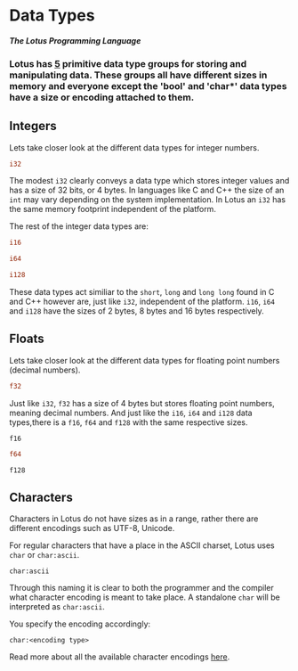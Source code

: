 # Data Types

#### _The Lotus Programming Language_

### Lotus has <u>5</u> primitive data type groups for storing and manipulating data. These groups all have different sizes in memory and everyone except the 'bool' and 'char\*' data types have a size or encoding attached to them.

## Integers

Lets take closer look at the different data types for integer numbers.

```rust
i32
```

The modest `i32` clearly conveys a data type which stores integer values and has a size of 32 bits, or 4 bytes. In languages like C and C++ the size of an `int` may vary depending on the system implementation. In Lotus an `i32` has the same memory footprint independent of the platform.

The rest of the integer data types are:

```rust
i16
```

```rust
i64
```

```rust
i128
```

These data types act similiar to the `short`, `long` and `long long` found in C and C++ however are, just like `i32`, independent of the platform. `i16`, `i64` and `i128` have the sizes of 2 bytes, 8 bytes and 16 bytes respectively.

## Floats

Lets take closer look at the different data types for floating point numbers (decimal numbers).

```rust
f32
```

Just like `i32`, `f32` has a size of 4 bytes but stores floating point numbers, meaning decimal numbers. And just like the `i16`, `i64` and `i128` data types,there is a `f16`, `f64` and `f128` with the same respective sizes.

```
f16
```

```rust
f64
```

```
f128
```

## Characters

Characters in Lotus do not have sizes as in a range, rather there are different encodings such as UTF-8, Unicode.

For regular characters that have a place in the ASCII charset, Lotus uses `char` or `char:ascii`.

```
char:ascii
```

Through this naming it is clear to both the programmer and the compiler what character encoding is meant to take place. A standalone `char` will be interpreted as `char:ascii`.

You specify the encoding accordingly:

```
char:<encoding type>
```

Read more about all the available character encodings [here](../standards/character-encodings.md).
